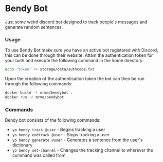 # Bendy Bot

Just some weird discord bot designed to track people's messages and generate random sentences. 

### Usage
To use Bendy Bot make sure you have an active bot registered with Discord, this can be done through their website. Attain the authentication token for your both and execute the following command in the home directory:
```bash
echo 'token' >> storage/data/authcode.txt
```

Upon the creation of the authentication token the bot can then be run through the following commands:

```bash
docker build -t mrme/bendybot .
docker run -d mrme/bendybot
```

### Commands
Bendy bot consists of the following commands:
- `yo bendy track @user` - Begins tracking a user
- `yo bendy endtrack @user` - Stops tracking a user
- `yo bendy generate @user` - Generates a sentence from the user's dictionary
- `yo bendy set-channel` - Changes the tracking channel to wherever the command was called from

